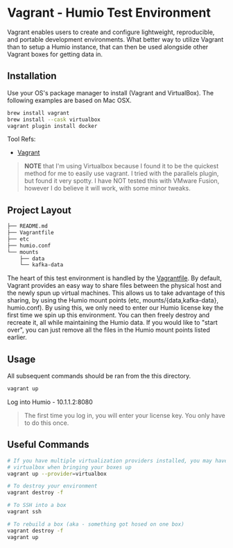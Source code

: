 # Vagrant - Humio Test Environment

Vagrant enables users to create and configure lightweight, reproducible, and portable development
environments. What better way to utilize Vagrant than to setup a Humio instance, that can then be used
alongside other Vagrant boxes for getting data in.

## Installation

Use your OS's package manager to install (Vagrant and VirtualBox). The following examples
are based on Mac OSX.

```bash
brew install vagrant
brew install --cask virtualbox
vagrant plugin install docker
```

Tool Refs:
* [Vagrant](https://www.vagrantup.com/docs)

> **NOTE** that I'm using Virtualbox because I found it to be the quickest method for me to easily use
> vagrant. I tried with the parallels plugin, but found it very spotty. I have NOT tested this with
> VMware Fusion, however I do believe it will work, with some minor tweaks.

## Project Layout

```bash
├── README.md
├── Vagrantfile
├── etc
├── humio.conf
└── mounts
    ├── data
    └── kafka-data
```

The heart of this test environment is handled by the [Vagrantfile](./Vagrantfile). By default, Vagrant provides an
easy way to share files between the physical host and the newly spun up virtual machines. This allows
us to take advantage of this sharing, by using the Humio mount points (etc, mounts/{data,kafka-data}, humio.conf).
By using this, we only need to enter our Humio license key the first time we spin up this environment.
You can then freely destroy and recreate it, all while maintaining the Humio data. If you would like
to "start over", you can just remove all the files in the Humio mount points listed earlier.

## Usage

All subsequent commands should be ran from the this directory.

```bash
vagrant up
```
Log into Humio - 10.1.1.2:8080
> The first time you log in, you will enter your license key. You only have to do this once.

## Useful Commands

```bash
# If you have multiple virtualization providers installed, you may have to specify
# virtualbox when bringing your boxes up
vagrant up --provider=virtualbox

# To destroy your environment
vagrant destroy -f

# To SSH into a box
vagrant ssh

# To rebuild a box (aka - something got hosed on one box)
vagrant destroy -f
vagrant up
```
